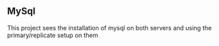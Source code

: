 ## MySql
This project sees the installation of mysql on both servers and using the primary/replicate setup on them
